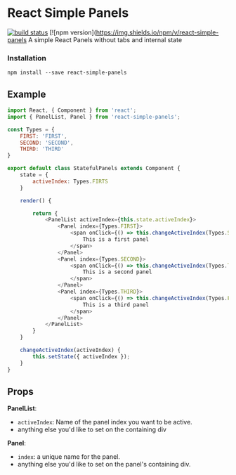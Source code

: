 # React Simple Panels

[![build status](https://img.shields.io/travis/itsmepetrov/react-simple-panels/master.svg?style=flat-square)](https://travis-ci.org/itsmepetrov/react-simple-panels)
[![npm version](https://img.shields.io/npm/v/react-simple-panels
A simple React Panels without tabs and internal state

### Installation

```
npm install --save react-simple-panels
```

## Example


```js
import React, { Component } from 'react';
import { PanelList, Panel } from 'react-simple-panels';

const Types = {
    FIRST: 'FIRST',
    SECOND: 'SECOND',
    THIRD: 'THIRD'
}

export default class StatefulPanels extends Component {
    state = {
        activeIndex: Types.FIRTS
    }

    render() {

        return {
            <PanelList activeIndex={this.state.activeIndex}>
                <Panel index={Types.FIRST}>
                    <span onClick={() => this.changeActiveIndex(Types.SECOND)}>
                        This is a first panel
                    </span> 
                </Panel>
                <Panel index={Types.SECOND}>
                    <span onClick={() => this.changeActiveIndex(Types.THIRD)}>
                        This is a second panel
                    </span>
                </Panel>
                <Panel index={Types.THIRD}>
                    <span onClick={() => this.changeActiveIndex(Types.FIRST)}>
                        This is a third panel
                    </span>
                </Panel>
            </PanelList>
        }
    }

    changeActiveIndex(activeIndex) {
        this.setState({ activeIndex });
    }
}
```

## Props

**PanelList**:

- `activeIndex`: Name of the panel index you want to be active.
- anything else you'd like to set on the containing div

**Panel**:

- `index`: a unique name for the panel.
- anything else you'd like to set on the panel's containing div.
